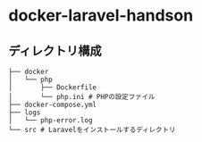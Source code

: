# docker-laravel-handson

## ディレクトリ構成
```
├── docker
│   └── php
│       ├── Dockerfile
│       └── php.ini # PHPの設定ファイル
├── docker-compose.yml
├── logs
│   └── php-error.log
└── src # Laravelをインストールするディレクトリ
```